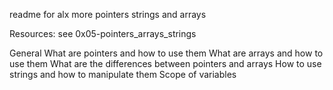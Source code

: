 readme for alx more pointers strings and arrays

Resources:
see 0x05-pointers_arrays_strings


General
What are pointers and how to use them
What are arrays and how to use them
What are the differences between pointers and arrays
How to use strings and how to manipulate them
Scope of variables

